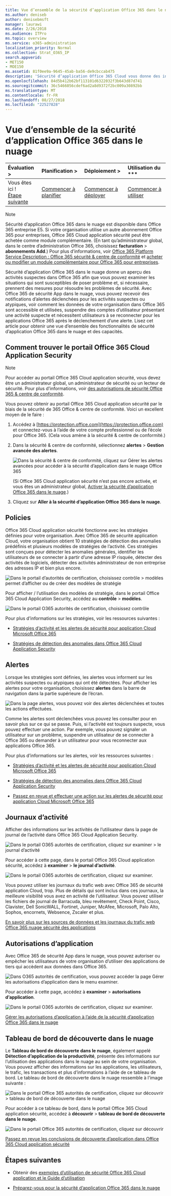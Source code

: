 ```yaml
---
title: Vue d’ensemble de la sécurité d’application Office 365 dans le nuage
ms.author: deniseb
author: denisebmsft
manager: laurawi
ms.date: 2/26/2018
ms.audience: ITPro
ms.topic: overview
ms.service: o365-administration
localization_priority: Normal
ms.collection: Strat_O365_IP
search.appverid:
- MET150
- MOE150
ms.assetid: 81f0ee9a-9645-45ab-ba56-de9cbccab475
description: 'Sécurité d’application Office 365 Cloud vous donne des informations sur les activités suspectes dans Office 365 afin que vous pouvez examiner les situations qui sont susceptibles de poser problème et, si nécessaire, prennent des mesures pour résoudre les problèmes de sécurité. '
ms.openlocfilehash: 84d5b412b62bf113101d6322032f3b643d87d741
ms.sourcegitcommit: 36c5466056cdef6ad2a8d9372f2bc009a30892bb
ms.translationtype: MT
ms.contentlocale: fr-FR
ms.lasthandoff: 08/27/2018
ms.locfileid: "22527828"
---
```

# <a name="overview-of-office-365-cloud-app-security"></a>Vue d’ensemble de la sécurité d’application Office 365 dans le nuage
  
|Évaluation **\>**|Planification **\>**|Déploiement **\>**|Utilisation du ***|
|:-----|:-----|:-----|:-----|
|Vous êtes ici !  <br/> [Étape suivante](get-ready-for-office-365-cas.md) <br/> |[Commencer à planifier](get-ready-for-office-365-cas.md) <br/> |[Commencer à déployer](turn-on-office-365-cas.md) <br/> |[Commencer à utiliser](utilization-activities-for-ocas.md) <br/> |
   
> [!NOTE]
> Sécurité d’application Office 365 dans le nuage est disponible dans Office 365 entreprise E5. Si votre organisation utilise un autre abonnement Office 365 pour entreprises, Office 365 Cloud application sécurité peut être achetée comme module complémentaire. (En tant qu’administrateur global, dans le centre d’administration Office 365, choisissez **facturation** \> **abonnements Add**.) Pour plus d’informations, voir [Office 365 Platform Service Description : Office 365 sécurité &amp; centre de conformité](https://technet.microsoft.com/en-us/library/dn933793.aspx) et [acheter ou modifier un module complémentaire pour Office 365 pour entreprises](https://support.office.com/article/4e7b57d6-b93b-457d-aecd-0ea58bff07a6). 
  
Sécurité d’application Office 365 dans le nuage donne un aperçu des activités suspectes dans Office 365 afin que vous pouvez examiner les situations qui sont susceptibles de poser problème et, si nécessaire, prennent des mesures pour résoudre les problèmes de sécurité. Avec Office 365 de sécurité App dans le nuage, vous pouvez recevoir des notifications d’alertes déclenchées pour les activités suspectes ou atypiques, voir comment les données de votre organisation dans Office 365 sont accessible et utilisées, suspendre des comptes d’utilisateur présentant une activité suspecte et nécessitent utilisateurs à se reconnecter pour les applications Office 365 après le déclenchement d’une alerte. Lisez cet article pour obtenir une vue d’ensemble des fonctionnalités de sécurité d’application Office 365 dans le nuage et des capacités.
  
    
## <a name="how-to-find-the-office-365-cloud-app-security-portal"></a>Comment trouver le portail Office 365 Cloud Application Security

> [!NOTE]
> Pour accéder au portail Office 365 Cloud application sécurité, vous devez être un administrateur global, un administrateur de sécurité ou un lecteur de sécurité. Pour plus d’informations, voir [des autorisations de sécurité Office 365 &amp; centre de conformité](permissions-in-the-security-and-compliance-center.md). 
  
Vous pouvez obtenir au portail Office 365 Cloud application sécurité par le biais de la sécurité de 365 Office &amp; centre de conformité. Voici un excellent moyen de le faire :
  
1. Accédez à [https://protection.office.com](https://protection.office.com) et connectez-vous à l’aide de votre compte professionnel ou de l’école pour Office 365. (Cela vous amène à la sécurité &amp; centre de conformité.) 
    
2. Dans la sécurité &amp; centre de conformité, sélectionnez **alertes** \> **Gestion avancée des alertes**. 
    
    ![Dans la sécurité &amp; centre de conformité, cliquez sur Gérer les alertes avancées pour accéder à la sécurité d’application dans le nuage Office 365](media/958632d4-03e3-4ade-8e22-d5509db6fca7.png)
  
    (Si Office 365 Cloud application sécurité n’est pas encore activée, et vous êtes un administrateur global, [Activer la sécurité d’application Office 365 dans le nuage](turn-on-office-365-cas.md).)
    
3. Cliquez sur **Aller à la sécurité d’application Office 365 dans le nuage**. 
    
## <a name="policies"></a>Policies

Office 365 Cloud application sécurité fonctionne avec les stratégies définies pour votre organisation. Avec Office 365 de sécurité application Cloud, votre organisation obtient 10 stratégies de détection des anomalies prédéfinis et plusieurs modèles de stratégies de l’activité. Ces stratégies sont conçues pour détecter les anomalies générales, identifier les utilisateurs de se connecter à partir d’une adresse IP risquée, détecter des activités de logiciels, détecter des activités administrateur de non entreprise des adresses IP et bien plus encore.
  
![Dans le portail d’autorités de certification, choisissez contrôle \> modèles permet d’afficher ou de créer des modèles de stratégie](media/88f615b4-aa8a-480c-b239-323dfcd628e1.png)
  
Pour afficher / l’utilisation des modèles de stratégie, dans le portail Office 365 Cloud Application Security, accédez au **contrôle** \> **modèles**. 
  
![Dans le portail O365 autorités de certification, choisissez contrôle](media/287c2ea9-5172-4697-8e0e-b9ab654105bc.png)
  
Pour plus d’informations sur les stratégies, voir les ressources suivantes :
  
- [Stratégies d’activité et les alertes de sécurité pour application Cloud Microsoft Office 365](activity-policies-and-alerts.md)
    
- [Stratégies de détection des anomalies dans Office 365 Cloud Application Security](anomaly-detection-policies-in-ocas.md)
    
## <a name="alerts"></a>Alertes

Lorsque les stratégies sont définies, les alertes vous informent sur les activités suspectes ou atypiques qui ont été détectées. Pour afficher les alertes pour votre organisation, choisissez **alertes** dans la barre de navigation dans la partie supérieure de l’écran. 
  
![Dans la page alertes, vous pouvez voir des alertes déclenchées et toutes les actions effectuées.](media/3b53d4c9-4b13-435d-8547-8c0f9ae6b914.png)
  
Comme les alertes sont déclenchées vous pouvez les consulter pour en savoir plus sur ce qui se passe. Puis, si l’activité est toujours suspecte, vous pouvez effectuer une action. Par exemple, vous pouvez signaler un utilisateur sur un problème, suspendre un utilisateur de se connecter à Office 365 ou demander à un utilisateur pour vous reconnecter aux applications Office 365.
  
Pour plus d’informations sur les alertes, voir les ressources suivantes :
  
- [Stratégies d’activité et les alertes de sécurité pour application Cloud Microsoft Office 365](activity-policies-and-alerts.md)
    
- [Stratégies de détection des anomalies dans Office 365 Cloud Application Security](anomaly-detection-policies-in-ocas.md)
    
- [Passez en revue et effectuer une action sur les alertes de sécurité pour application Cloud Microsoft Office 365](review-office-365-cas-alerts.md)
    
## <a name="activity-logs"></a>Journaux d’activité

Afficher des informations sur les activités de l’utilisateur dans la page de journal de l’activité dans Office 365 Cloud Application Security.
  
![Dans le portail O365 autorités de certification, cliquez sur examiner \> le journal d’activité](media/ec19e77d-4e11-49fc-ab7c-0e8b0c29c93c.png)
  
Pour accéder à cette page, dans le portail Office 365 Cloud application sécurité, accédez à **examiner** \> **le journal d’activité**. 
  
![Dans le portail O365 autorités de certification, cliquez sur examiner.](media/8c7b87c9-71a6-4952-adb2-185e941ffe9a.png)
  
Vous pouvez utiliser les journaux du trafic web avec Office 365 de sécurité application Cloud, trop. Plus de détails qui sont inclus dans ces journaux, la meilleure visibilité vous avez en activité de l’utilisateur. Vous pouvez utiliser les fichiers de journal de Barracuda, bleu revêtement, Check Point, Cisco, Clavister, Dell SonicWALL, Fortinet, Juniper, McAfee, Microsoft, Palo Alto, Sophos, encornets, Websence, Zscaler et plus.
  
[En savoir plus sur les sources de données et les journaux du trafic web Office 365 nuage sécurité des applications](web-traffic-logs-and-data-sources-for-ocas.md)
  
## <a name="app-permissions"></a>Autorisations d’application

Avec Office 365 de sécurité App dans le nuage, vous pouvez autoriser ou empêcher les utilisateurs de votre organisation d’utiliser des applications de tiers qui accèdent aux données dans Office 365.
  
![Dans O365 autorités de certification, vous pouvez accéder la page Gérer les autorisations d’application dans le menu examiner.](media/78272cda-986f-4b3b-bbbe-8c236c74f5d3.png)
  
Pour accéder à cette page, accédez à **examiner** \> **autorisations d’application**. 
  
![Dans le portail O365 autorités de certification, cliquez sur examiner.](media/8c7b87c9-71a6-4952-adb2-185e941ffe9a.png)
  
[Gérer les autorisations d’application à l’aide de la sécurité d’application Office 365 dans le nuage](manage-app-permissions-in-ocas.md)
  
## <a name="cloud-discovery-dashboard"></a>Tableau de bord de découverte dans le nuage

Le **Tableau de bord de découverte dans le nuage**, également appelé **Détection d’application de la productivité**, présente des informations sur l’utilisation des applications dans le nuage au sein de votre organisation. Vous pouvez afficher des informations sur les applications, les utilisateurs, le trafic, les transactions et plus d’informations à l’aide de ce tableau de bord. Le tableau de bord de découverte dans le nuage ressemble à l’image suivante : 
  
![Dans le portail Office 365 autorités de certification, cliquez sur découvrir \> tableau de bord de découverte dans le nuage](media/61269290-fd82-4d4b-8045-aea1ebc82287.png)
  
Pour accéder à ce tableau de bord, dans le portail Office 365 Cloud application sécurité, accédez à **découvrir** \> **tableau de bord de découverte dans le nuage**. 
  
![Dans le portail Office 365 autorités de certification, cliquez sur découvrir](media/73b5299f-94b5-49dd-a00f-154d188eb2c5.png)
  
[Passez en revue les conclusions de découverte d’application dans Office 365 Cloud application sécurité](review-app-discovery-findings-in-ocas.md)
  
## <a name="next-steps"></a>Étapes suivantes

- Obtenir des [exemples d’utilisation de sécurité Office 365 Cloud application et le Guide d’utilisation](https://aka.ms/O365CASGuide)
    
- [Préparez-vous pour la sécurité d’application Office 365 dans le nuage](get-ready-for-office-365-cas.md)
    

